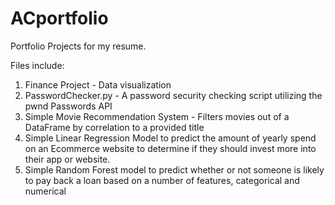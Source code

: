 # ACportfolio
Portfolio Projects for my resume.

Files include:

1. Finance Project - Data visualization
2. PasswordChecker.py - A password security checking script utilizing the pwnd Passwords API
3. Simple Movie Recommendation System - Filters movies out of a DataFrame by correlation to a provided title
4. Simple Linear Regression Model to predict the amount of yearly spend on an Ecommerce website to determine if they should invest more into their app or website.
5. Simple Random Forest model to predict whether or not someone is likely to pay back a loan based on a number of features, categorical and numerical
